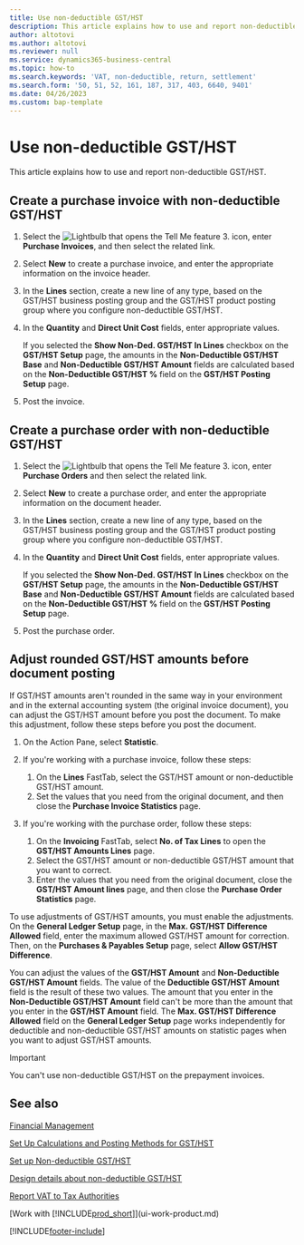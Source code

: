 ```yaml
---
title: Use non-deductible GST/HST
description: This article explains how to use and report non-deductible GST/HST.
author: altotovi
ms.author: altotovi
ms.reviewer: null
ms.service: dynamics365-business-central
ms.topic: how-to
ms.search.keywords: 'VAT, non-deductible, return, settlement'
ms.search.form: '50, 51, 52, 161, 187, 317, 403, 6640, 9401'
ms.date: 04/26/2023
ms.custom: bap-template
---
```


# <a name="use-non-deductible-vat"></a>Use non-deductible GST/HST

This article explains how to use and report non-deductible GST/HST.

## <a name="create-a-purchase-invoice-with-non-deductible-vat"></a>Create a purchase invoice with non-deductible GST/HST

1. Select the ![Lightbulb that opens the Tell Me feature 3.](media/ui-search/search_small.png "Tell me what you want to do") icon, enter **Purchase Invoices**, and then select the related link.
2. Select **New** to create a purchase invoice, and enter the appropriate information on the invoice header.
3. In the **Lines** section, create a new line of any type, based on the GST/HST business posting group and the GST/HST product posting group where you configure non-deductible GST/HST.
4. In the **Quantity** and **Direct Unit Cost** fields, enter appropriate values.

    If you selected the **Show Non-Ded. GST/HST In Lines** checkbox on the **GST/HST Setup** page, the amounts in the **Non-Deductible GST/HST Base** and **Non-Deductible GST/HST Amount** fields are calculated based on the **Non-Deductible GST/HST %** field on the **GST/HST Posting Setup** page.

5. Post the invoice.

## <a name="create-a-purchase-order-with-non-deductible-vat"></a>Create a purchase order with non-deductible GST/HST

1. Select the ![Lightbulb that opens the Tell Me feature 3.](media/ui-search/search_small.png "Tell me what you want to do") icon, enter **Purchase Orders** and then select the related link.
2. Select **New** to create a purchase order, and enter the appropriate information on the document header.
3. In the **Lines** section, create a new line of any type, based on the GST/HST business posting group and the GST/HST product posting group where you configure non-deductible GST/HST.
4. In the **Quantity** and **Direct Unit Cost** fields, enter appropriate values.

    If you selected the **Show Non-Ded. GST/HST In Lines** checkbox on the **GST/HST Setup** page, the amounts in the **Non-Deductible GST/HST Base** and **Non-Deductible GST/HST Amount** fields are calculated based on the **Non-Deductible GST/HST %** field on the **GST/HST Posting Setup** page.

5. Post the purchase order.

## <a name="adjust-rounded-vat-amounts-before-document-posting"></a>Adjust rounded GST/HST amounts before document posting

If GST/HST amounts aren't rounded in the same way in your environment and in the external accounting system (the original invoice document), you can adjust the GST/HST amount before you post the document. To make this adjustment, follow these steps before you post the document.

1. On the Action Pane, select **Statistic**.
2. If you're working with a purchase invoice, follow these steps:

    1. On the **Lines** FastTab, select the GST/HST amount or non-deductible GST/HST amount.
    2. Set the values that you need from the original document, and then close the **Purchase Invoice Statistics** page.

3.  If you're working with the purchase order, follow these steps:

    1. On the **Invoicing** FastTab, select **No. of Tax Lines** to open the **GST/HST Amounts Lines** page.
    2. Select the GST/HST amount or non-deductible GST/HST amount that you want to correct.
    3. Enter the values that you need from the original document, close the **GST/HST Amount lines** page, and then close the **Purchase Order Statistics** page.

To use adjustments of GST/HST amounts, you must enable the adjustments. On the **General Ledger Setup** page, in the **Max. GST/HST Difference Allowed** field, enter the maximum allowed GST/HST amount for correction. Then, on the **Purchases & Payables Setup** page, select **Allow GST/HST Difference**.

You can adjust the values of the **GST/HST Amount** and **Non-Deductible GST/HST Amount** fields. The value of the **Deductible GST/HST Amount** field is the result of these two values. The amount that you enter in the **Non-Deductible GST/HST Amount** field can't be more than the amount that you enter in the **GST/HST Amount** field. The **Max. GST/HST Difference Allowed** field on the **General Ledger Setup** page works independently for deductible and non-deductible GST/HST amounts on statistic pages when you want to adjust GST/HST amounts.

> [!IMPORTANT]
> You can't use non-deductible GST/HST on the prepayment invoices.

## <a name="see-also"></a>See also

[Financial Management](finance.md)

[Set Up Calculations and Posting Methods for GST/HST](finance-setup-vat.md)  

[Set up Non-deductible GST/HST](finance-setup-nondeductible-vat.md)

[Design details about non-deductible GST/HST](design-details-nondeductible-vat.md)

[Report VAT to Tax Authorities](finance-how-report-vat.md)

[Work with [!INCLUDE[prod_short](includes/prod_short.md)]](ui-work-product.md)

[!INCLUDE[footer-include](includes/footer-banner.md)]
